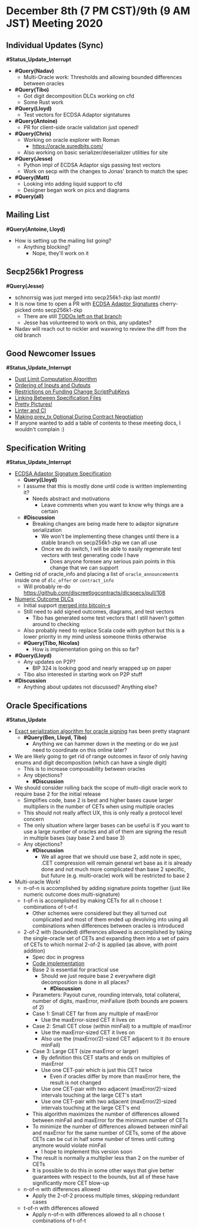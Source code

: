 # December 8th (7 PM CST)/9th (9 AM JST) Meeting 2020

## Individual Updates (Sync)

**#Status_Update_Interrupt**

* **#Query(Nadav)**
  * Multi-Oracle work: Thresholds and allowing bounded differences between oracles 
* **#Query(Tibo)**
  * Got digit decomposition DLCs working on cfd
  * Some Rust work
* **#Query(Lloyd)**
  * Test vectors for ECDSA Adaptor signtatures
* **#Query(Antoine)**
  * PR for client-side oracle validation just opened!
* **#Query(Chris)**
  * Working on oracle explorer with Roman
    * https://oracle.suredbits.com/
  * Also working on basic serializer/deserializer utilities for site
* **#Query(Jesse)**
  * Python impl of ECDSA Adaptor sigs passing test vectors
  * Work on secp with the changes to Jonas' branch to match the spec
* **#Query(Matt)**
  * Looking into adding liquid support to cfd
  * Designer began work on pics and diagrams
* **#Query(all)**

## Mailing List

**#Query(Antoine, Lloyd)**

* How is setting up the mailing list going?
  * Anything blocking?
    * Nope, they'll work on it

## Secp256k1 Progress

**#Query(Jesse)**

* schnorrsig was just merged into secp256k1-zkp last month!
* It is now time to open a PR with [ECDSA Adaptor Signatures](https://github.com/jonasnick/secp256k1/pull/14) cherry-picked onto secp256k1-zkp
  * There are still [TODOs left on that branch](https://github.com/jonasnick/secp256k1/pull/14/files#diff-0bc5e1a03ce026e8fea9bfb91a5334cc545fbd7ba78ad83ae5489b52e4e48856R19)
  * Jesse has volunteered to work on this, any updates?
* Nadav will reach out to nickler and waxwing to review the diff from the old branch

## Good Newcomer Issues

**#Status_Update_Interrupt**

* [Dust Limit Computation Algorithm](https://github.com/discreetlogcontracts/dlcspecs/issues/11)
* [Ordering of Inputs and Outputs](https://github.com/discreetlogcontracts/dlcspecs/issues/18)
* [Restrictions on Funding Change ScriptPubKeys](https://github.com/discreetlogcontracts/dlcspecs/issues/53)
* [Linking Between Specification Files](https://github.com/discreetlogcontracts/dlcspecs/issues/60)
* [Pretty Pictures!](https://github.com/discreetlogcontracts/dlcspecs/issues/77)
* [Linter and CI](https://github.com/discreetlogcontracts/dlcspecs/issues/85)
* [Making prev_tx Optional During Contract Negotiation](https://github.com/discreetlogcontracts/dlcspecs/issues/98)
* If anyone wanted to add a table of contents to these meeting docs, I wouldn't complain :)

## Specification Writing

**#Status_Update_Interrupt**

* [ECDSA Adaptor Signature Specification](https://github.com/discreetlogcontracts/dlcspecs/pull/114)
  * **Query(Lloyd)**
  * I assume that this is mostly done until code is written implementing it?
    * Needs abstract and motivations
      * Leave comments when you want to know why things are a certain
  * **#Discussion**
    * Breaking changes are being made here to adaptor signature serialization
      * We won't be implementing these changes until there is a stable branch on secp256k1-zkp we can all use
      * Once we do switch, I will be able to easily regenerate test vectors with test generating code I have
        * Does anyone foresee any serious pain points in this change that we can support
* Getting rid of oracle_info and placing a list of `oracle_announcement`s inside one of `dlc_offer` or `contract_info`
  * Will probably re-do https://github.com/discreetlogcontracts/dlcspecs/pull/108
* [Numeric Outcome DLCs](https://github.com/discreetlogcontracts/dlcspecs/pull/110)
  * Initial support [merged into bitcoin-s](https://github.com/bitcoin-s/bitcoin-s/pull/2206)
  * Still need to add signed outcomes, diagrams, and test vectors
    * Tibo has generated some test vectors that I still haven't gotten around to checking
  * Also probably need to replace Scala code with python but this is a lower priority in my mind unless someone thinks otherwise
  * **#Query(Tibo, Nicolas)**
    * How is implementation going on this so far?
* **#Query(Lloyd)**
  * Any updates on P2P?
    * BIP 324 is looking good and nearly wrapped up on paper
  * Tibo also interested in starting work on P2P stuff
* **#Discussion**
  * Anything about updates not discussed? Anything else?

## Oracle Specifications

**#Status_Update**

* [Exact serialization algorithm for oracle signing](https://github.com/discreetlogcontracts/dlcspecs/pull/113) has been pretty stagnant
  * **#Query(Ben, Lloyd, Tibo)**
    * Anything we can hammer down in the meeting or do we just need to coordinate on this online later?
* We are likely going to get rid of range outcomes in favor of only having enums and digit decomposition (which can have a single digit)
  * This is to increase composability between oracles
  * Any objections?
    * **#Discussion**
* We should consider rolling back the scope of multi-digit oracle work to require base 2 for the initial release
  * Simplifies code, base 2 is best and higher bases cause larger multipliers in the number of CETs when using multiple oracles
  * This should not really affect UX, this is only really a protocol level concern
  * The only situation where larger bases can be useful is if you want to use a large number of oracles and all of them are signing the result in multiple bases (say base 2 and base 3)
  * Any objections?
    * **#Discussion**
      * We all agree that we should use base 2, add note in spec, .CET compression will remain general wrt base as it is already done and not much more complicated than base 2 specific, but future (e.g. multi-oracle) work will be restricted to base 2
* Multi-oracle Work!
  * n-of-n is accomplished by adding signature points together (just like numeric outcome does multi-signature)
  * t-of-n is accomplished by making CETs for all n choose t combinations of t-of-t
    * Other schemes were considered but they all turned out complicated and most of them ended up devolving into using all combinations when differences between oracles is introduced
  * 2-of-2 with (bounded) differences allowed is accomplished by taking the single-oracle set of CETs and expanding them into a set of pairs of CETs to which normal 2-of-2 is applied (as above, with point addition)
    * Spec doc in progress
    * [Code implementation](https://github.com/bitcoin-s/bitcoin-s/pull/2314)
    * Base 2 is essential for practical use
      * Should we just require base 2 everywhere digit decomposition is done in all places?
        * **#Discussion**
    * Parameters: Payout curve, rounding intervals, total collateral, number of digits, maxError, minFailure (both bounds are powers of 2)
    * Case 1: Small CET far from any multiple of maxError
      * Use the maxError-sized CET it lives on
    * Case 2: Small CET close (within minFail) to a multiple of maxError
      * Use the maxError-sized CET it lives on
      * Also use the (maxError/2)-sized CET adjacent to it (to ensure minFail)
    * Case 3: Large CET (size maxError or larger)
      * By definition this CET starts and ends on multiples of maxError
      * Use one CET-pair which is just this CET twice
        * Even if oracles differ by more than maxError here, the result is not changed
      * Use one CET-pair with two adjacent (maxError/2)-sized intervals touching at the large CET's start
      * Use one CET-pair with two adjacent (maxError/2)-sized intervals touching at the large CET's end
    * This algorithm maximizes the number of differences allowed between minFail and maxError for the minimum number of CETs
    * To minimize the number of differences allowed between minFail and maxError for the same number of CETs, some of the above CETs can be cut in half some number of times until cutting anymore would violate minFail
      * I hope to implement this version soon
    * The result is normally a multiplier less than 2 on the number of CETs
    * It is possible to do this in some other ways that give better guarantees with respect to the bounds, but all of these have significantly more CET blow-up
  * n-of-n with differences allowed
    * Apply the 2-of-2 process multiple times, skipping redundant cases
  * t-of-n with differences allowed
    * Apply n-of-n with differences allowed to all n choose t combinations of t-of-t

